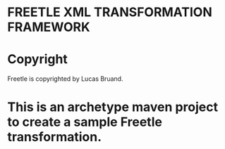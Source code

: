 
FREETLE XML TRANSFORMATION FRAMEWORK
====================================

# Copyright
Freetle is copyrighted by Lucas Bruand.

# This is an archetype maven project to create a sample Freetle transformation.

